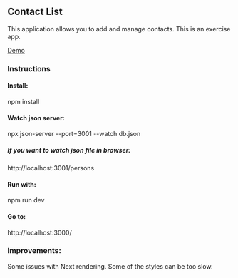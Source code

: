 ## Contact List

This application allows you to add and manage contacts. This is an exercise app. 

[Demo](https://github.com/sritala/ContactList/blob/master/ContactList.pdf)

### Instructions 

#### Install:
npm install 

#### Watch json server:

npx json-server --port=3001 --watch db.json

##### If you want to watch json file in browser:
http://localhost:3001/persons

#### Run with:
npm run dev

#### Go to:
http://localhost:3000/


### Improvements: 

Some issues with Next rendering. Some of the styles can be too slow. 

